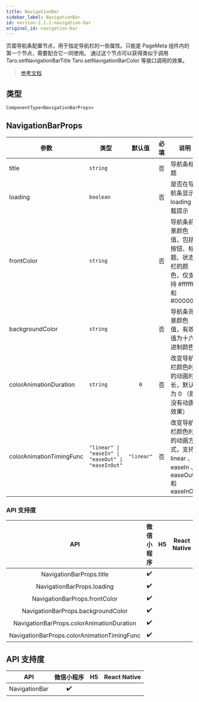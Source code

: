 ```yaml
---
title: NavigationBar
sidebar_label: NavigationBar
id: version-2.1.1-navigation-bar
original_id: navigation-bar
---
```


页面导航条配置节点，用于指定导航栏的一些属性。只能是 PageMeta 组件内的第一个节点，需要配合它一同使用。
通过这个节点可以获得类似于调用 Taro.setNavigationBarTitle Taro.setNavigationBarColor 等接口调用的效果。

> [参考文档](https://developers.weixin.qq.com/miniprogram/dev/component/open-data.html)

## 类型

```tsx
ComponentType<NavigationBarProps>
```

## NavigationBarProps

<table>
  <thead>
    <tr>
      <th>参数</th>
      <th>类型</th>
      <th style="text-align:center">默认值</th>
      <th style="text-align:center">必填</th>
      <th>说明</th>
    </tr>
  </thead>
  <tbody>
    <tr>
      <td>title</td>
      <td><code>string</code></td>
      <td style="text-align:center"></td>
      <td style="text-align:center">否</td>
      <td>导航条标题</td>
    </tr>
    <tr>
      <td>loading</td>
      <td><code>boolean</code></td>
      <td style="text-align:center"></td>
      <td style="text-align:center">否</td>
      <td>是否在导航条显示 loading 加载提示</td>
    </tr>
    <tr>
      <td>frontColor</td>
      <td><code>string</code></td>
      <td style="text-align:center"></td>
      <td style="text-align:center">否</td>
      <td>导航条前景颜色值，包括按钮、标题、状态栏的颜色，仅支持 #ffffff 和 #000000</td>
    </tr>
    <tr>
      <td>backgroundColor</td>
      <td><code>string</code></td>
      <td style="text-align:center"></td>
      <td style="text-align:center">否</td>
      <td>导航条背景颜色值，有效值为十六进制颜色</td>
    </tr>
    <tr>
      <td>colorAnimationDuration</td>
      <td><code>string</code></td>
      <td style="text-align:center"><code>0</code></td>
      <td style="text-align:center">否</td>
      <td>改变导航栏颜色时的动画时长，默认为 0 （即没有动画效果）</td>
    </tr>
    <tr>
      <td>colorAnimationTimingFunc</td>
      <td><code>&quot;linear&quot; | &quot;easeIn&quot; | &quot;easeOut&quot; | &quot;easeInOut&quot;</code></td>
      <td style="text-align:center"><code>&quot;linear&quot;</code></td>
      <td style="text-align:center">否</td>
      <td>改变导航栏颜色时的动画方式，支持 linear 、 easeIn 、 easeOut 和 easeInOut</td>
    </tr>
  </tbody>
</table>

### API 支持度

| API | 微信小程序 | H5 | React Native |
| :---: | :---: | :---: | :---: |
| NavigationBarProps.title | ✔️ |  |  |
| NavigationBarProps.loading | ✔️ |  |  |
| NavigationBarProps.frontColor | ✔️ |  |  |
| NavigationBarProps.backgroundColor | ✔️ |  |  |
| NavigationBarProps.colorAnimationDuration | ✔️ |  |  |
| NavigationBarProps.colorAnimationTimingFunc | ✔️ |  |  |

## API 支持度

| API | 微信小程序 | H5 | React Native |
| :---: | :---: | :---: | :---: |
| NavigationBar | ✔️ |  |  |
